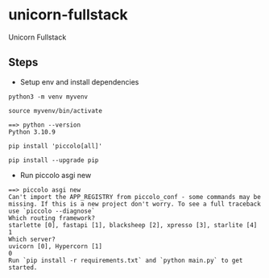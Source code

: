 # unicorn-fullstack
Unicorn Fullstack


## Steps

* Setup env and install dependencies
```
python3 -m venv myvenv

source myvenv/bin/activate

==> python --version
Python 3.10.9

pip install 'piccolo[all]'

pip install --upgrade pip

```

* Run piccolo asgi new

```
==> piccolo asgi new
Can't import the APP_REGISTRY from piccolo_conf - some commands may be missing. If this is a new project don't worry. To see a full traceback use `piccolo --diagnose`
Which routing framework?
starlette [0], fastapi [1], blacksheep [2], xpresso [3], starlite [4]
1
Which server?
uvicorn [0], Hypercorn [1]
0
Run `pip install -r requirements.txt` and `python main.py` to get started.

```
